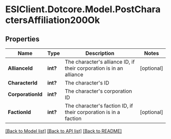 # ESIClient.Dotcore.Model.PostCharactersAffiliation200Ok
## Properties

Name | Type | Description | Notes
------------ | ------------- | ------------- | -------------
**AllianceId** | **int?** | The character&#39;s alliance ID, if their corporation is in an alliance | [optional] 
**CharacterId** | **int?** | The character&#39;s ID | 
**CorporationId** | **int?** | The character&#39;s corporation ID | 
**FactionId** | **int?** | The character&#39;s faction ID, if their corporation is in a faction | [optional] 

[[Back to Model list]](../README.md#documentation-for-models) [[Back to API list]](../README.md#documentation-for-api-endpoints) [[Back to README]](../README.md)

